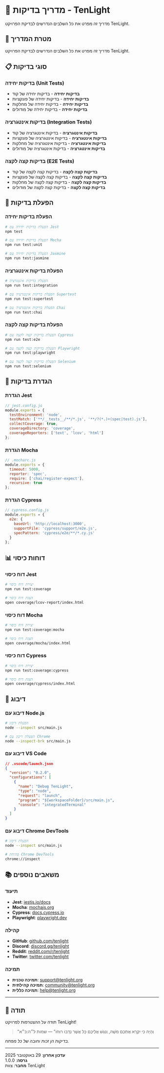 # 🧪 מדריך בדיקות - TenLight

מדריך זה מפרט את כל השלבים הנדרשים לבדיקת הפרויקט TenLight.

## 🎯 מטרת המדריך

מדריך זה מפרט את כל השלבים הנדרשים לבדיקת הפרויקט TenLight.

## 📋 סוגי בדיקות

### בדיקות יחידה (Unit Tests)
- **בדיקות יחידה** - בדיקות יחידה של קוד
- **בדיקות יחידה** - בדיקות יחידה של פונקציות
- **בדיקות יחידה** - בדיקות יחידה של מחלקות
- **בדיקות יחידה** - בדיקות יחידה של מודולים

### בדיקות אינטגרציה (Integration Tests)
- **בדיקות אינטגרציה** - בדיקות אינטגרציה של קוד
- **בדיקות אינטגרציה** - בדיקות אינטגרציה של פונקציות
- **בדיקות אינטגרציה** - בדיקות אינטגרציה של מחלקות
- **בדיקות אינטגרציה** - בדיקות אינטגרציה של מודולים

### בדיקות קצה לקצה (E2E Tests)
- **בדיקות קצה לקצה** - בדיקות קצה לקצה של קוד
- **בדיקות קצה לקצה** - בדיקות קצה לקצה של פונקציות
- **בדיקות קצה לקצה** - בדיקות קצה לקצה של מחלקות
- **בדיקות קצה לקצה** - בדיקות קצה לקצה של מודולים

## 🚀 הפעלת בדיקות

### הפעלת בדיקות יחידה

```bash
# הפעלת בדיקות יחידה עם Jest
npm test

# הפעלת בדיקות יחידה עם Mocha
npm run test:unit

# הפעלת בדיקות יחידה עם Jasmine
npm run test:jasmine
```

### הפעלת בדיקות אינטגרציה

```bash
# הפעלת בדיקות אינטגרציה
npm run test:integration

# הפעלת בדיקות אינטגרציה עם Supertest
npm run test:supertest

# הפעלת בדיקות אינטגרציה עם Chai
npm run test:chai
```

### הפעלת בדיקות קצה לקצה

```bash
# הפעלת בדיקות קצה לקצה עם Cypress
npm run test:e2e

# הפעלת בדיקות קצה לקצה עם Playwright
npm run test:playwright

# הפעלת בדיקות קצה לקצה עם Selenium
npm run test:selenium
```

## 🔧 הגדרת בדיקות

### הגדרת Jest

```javascript
// jest.config.js
module.exports = {
  testEnvironment: 'node',
  testMatch: ['**/__tests__/**/*.js', '**/?(*.)+(spec|test).js'],
  collectCoverage: true,
  coverageDirectory: 'coverage',
  coverageReporters: ['text', 'lcov', 'html']
};
```

### הגדרת Mocha

```javascript
// .mocharc.js
module.exports = {
  timeout: 5000,
  reporter: 'spec',
  require: ['chai/register-expect'],
  recursive: true
};
```

### הגדרת Cypress

```javascript
// cypress.config.js
module.exports = {
  e2e: {
    baseUrl: 'http://localhost:3000',
    supportFile: 'cypress/support/e2e.js',
    specPattern: 'cypress/e2e/**/*.cy.js'
  }
};
```

## 📊 דוחות כיסוי

### דוח כיסוי Jest

```bash
# יצירת דוח כיסוי
npm run test:coverage

# הצגת דוח כיסוי
open coverage/lcov-report/index.html
```

### דוח כיסוי Mocha

```bash
# יצירת דוח כיסוי
npm run test:coverage:mocha

# הצגת דוח כיסוי
open coverage/mocha/index.html
```

### דוח כיסוי Cypress

```bash
# יצירת דוח כיסוי
npm run test:coverage:cypress

# הצגת דוח כיסוי
open coverage/cypress/index.html
```

## 🐛 דיבוג

### דיבוג עם Node.js

```bash
# הפעלת דיבוג
node --inspect src/main.js

# הפעלת דיבוג עם Chrome
node --inspect-brk src/main.js
```

### דיבוג עם VS Code

```json
// .vscode/launch.json
{
  "version": "0.2.0",
  "configurations": [
    {
      "name": "Debug TenLight",
      "type": "node",
      "request": "launch",
      "program": "${workspaceFolder}/src/main.js",
      "console": "integratedTerminal"
    }
  ]
}
```

### דיבוג עם Chrome DevTools

```bash
# הפעלת דיבוג
node --inspect src/main.js

# פתיחת Chrome DevTools
chrome://inspect
```

## 📚 משאבים נוספים

### תיעוד
- **Jest**: [jestjs.io/docs](https://jestjs.io/docs)
- **Mocha**: [mochajs.org](https://mochajs.org)
- **Cypress**: [docs.cypress.io](https://docs.cypress.io)
- **Playwright**: [playwright.dev](https://playwright.dev)

### קהילה
- **GitHub**: [github.com/tenlight](https://github.com/tenlight)
- **Discord**: [discord.gg/tenlight](https://discord.gg/tenlight)
- **Reddit**: [reddit.com/r/tenlight](https://reddit.com/r/tenlight)
- **Twitter**: [twitter.com/tenlight](https://twitter.com/tenlight)

### תמיכה
- **תמיכה טכנית**: [support@tenlight.org](mailto:support@tenlight.org)
- **תמיכה קהילתית**: [community@tenlight.org](mailto:community@tenlight.org)
- **תמיכה כללית**: [help@tenlight.org](mailto:help@tenlight.org)

---

## 🙏 תודה

תודה על ההצטרפות לפרויקט TenLight!

> "וְהָיָה כִּי יִקְרָא אֶתְכֶם מֹשֶׁה, וְנִגַּשׁ אֲלֵיכֶם כָּל אֲשֶׁר נְדָבוֹ רוּחוֹ" — שמות ל״ה:כ״א

*בדיקות הן זכות וחובה של כל מפתח.*

---

**עדכון אחרון**: 29 באוקטובר 2025  
**גרסה**: 1.0.0  
**מחבר**: צוות TenLight
